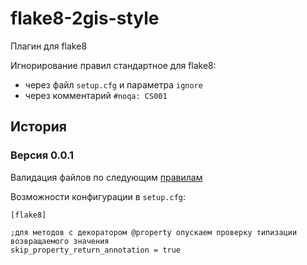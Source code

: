 # flake8-2gis-style

Плагин для flake8

Игнорирование правил стандартное для flake8:
- через файл `setup.cfg` и параметра `ignore`
- через комментарий `#noqa: CS001`


## История
### Версия 0.0.1

Валидация файлов по следующим [правилам](flake8_2gis_style/errors/errors.py)

Возможности конфигурации в `setup.cfg`:


```
[flake8]

;для методов с декоратором @property опускаем проверку типизации возвращаемого значения
skip_property_return_annotation = true
```